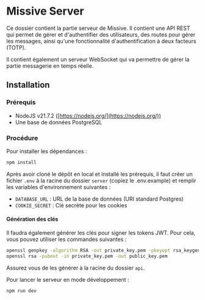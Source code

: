 # Missive Server

Ce dossier contient la partie serveur de Missive. Il contient une API REST qui permet de gérer et d'authentifier des utilisateurs, des routes pour gérer les messages, ainsi qu'une fonctionnalité d'authentification à deux facteurs (TOTP).

Il contient également un serveur WebSocket qui va permettre de gérer la partie messagerie en temps réelle.

## Installation

### Prérequis

- NodeJS v21.7.2 ([https://nodejs.org/](https://nodejs.org/))
- Une base de données PostgreSQL

### Procédure

Pour installer les dépendances :

```bash
npm install
```

Après avoir cloné le dépôt en local et installé les prérequis, il faut créer un fichier `.env` à la racine du dossier `server` (copiez le .env.example) et remplir les variables d'environnement suivantes :

- `DATABASE_URL` : URL de la base de données (URI standard Postgres)
- `COOKIE_SECRET` : Clé secrète pour les cookies

#### Génération des clés

Il faudra également générer les clés pour signer les tokens JWT. Pour cela, vous pouvez utiliser les commandes suivantes :

```bash
openssl genpkey -algorithm RSA -out private_key.pem -pkeyopt rsa_keygen_bits:2048`
openssl rsa -pubout -in private_key.pem -out public_key.pem
```

Assurez vous de les générer à la racine du dossier `api`.

Pour lancer le serveur en mode développement :

```bash
npm run dev
```
